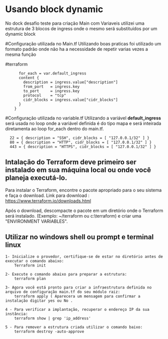 # Usando block dynamic

No dock desafio teste para criação Main com Variaveis utilizei uma estrutura de 3 blocos de ingress onde 
o mesmo será substituídos por um dynamic block

#Configuração utilizada no Main.tf
Utilizando boas praticas foi utilizado um formato padrão onde não ha a necessidade de repetir varias vezes a mesma função

#terraform		
```	dynamic "ingress" {
	  for_each = var.default_ingress
	  content {
		description = ingress.value["description"]
		from_port   = ingress.key
		to_port     = ingress.key
		protocol    = "tcp"
		cidr_blocks = ingress.value["cidr_blocks"]
	  }
	}
```

#Configuração utilizada no variable.tf
Utilizando a variável **default_ingress** será usada no loop onde a variável definida é do tipo mapa e será inteirada diretamenta ao loop for_each dentro do main.tf.

```
  22 = { description = "SSH", cidr_blocks = [ "127.0.0.1/32" ] }
  80 = { description = "HTTP", cidr_blocks = [ "127.0.0.1/32" ] }
  443 = { description = "HTTPS", cidr_blocks = [ "127.0.0.1/32" ] }

```


## Intalação do Terraform deve primeiro ser instalado em sua máquina local ou onde você planeja executá-lo. 

Para instalar o Terraform, encontre o pacote apropriado para o seu sistema e faça o download.
Link para download : https://www.terraform.io/downloads.html

Após o download, descompacte o pacote em um diretório onde o Terraform será instalado. 
(Exemplo: ~/terraform ou c:\terraform) e criar uma "ENVIRONMENT VARIABLES".


## Utilizar no windows shell ou prompt e terminal linux

```
1- Inicialize o provedor, certifique-se de estar no diretório antes de executar o comando abaixo:
	Terraform init

2- Execute o comando abaixo para preparar a estrutura:
	terraform plan

3- Agora você está pronto para criar a infraestrutura definida no arquivo de configuração main.tf do seu módulo raiz:
	terraform apply ( Aparecera um mensagem para confirmar a instalação digitar yes ou No . 

4 - Para verificar a implantação, recuperar o endereço IP da sua instância:
	terraform show | grep 'ip_address'

5 - Para remover a estrutura criada utilizar o comando baixo:
	terraform destroy -auto-approve

```


